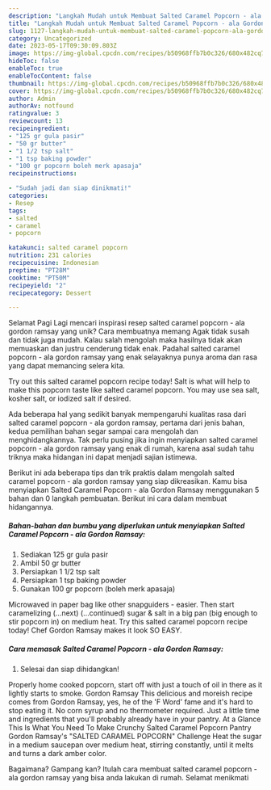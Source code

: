 ```yaml
---
description: "Langkah Mudah untuk Membuat Salted Caramel Popcorn - ala Gordon Ramsay yang Lezat Sekali, Lezat"
title: "Langkah Mudah untuk Membuat Salted Caramel Popcorn - ala Gordon Ramsay yang Lezat Sekali, Lezat"
slug: 1127-langkah-mudah-untuk-membuat-salted-caramel-popcorn-ala-gordon-ramsay-yang-lezat-sekali-lezat
category: Uncategorized
date: 2023-05-17T09:30:09.803Z
image: https://img-global.cpcdn.com/recipes/b50968ffb7b0c326/680x482cq70/salted-caramel-popcorn-ala-gordon-ramsay-foto-resep-utama.jpg
hideToc: false
enableToc: true
enableTocContent: false
thumbnail: https://img-global.cpcdn.com/recipes/b50968ffb7b0c326/680x482cq70/salted-caramel-popcorn-ala-gordon-ramsay-foto-resep-utama.jpg
cover: https://img-global.cpcdn.com/recipes/b50968ffb7b0c326/680x482cq70/salted-caramel-popcorn-ala-gordon-ramsay-foto-resep-utama.jpg
author: Admin
authorAv: notfound
ratingvalue: 3
reviewcount: 13
recipeingredient:
- "125 gr gula pasir"
- "50 gr butter"
- "1 1/2 tsp salt"
- "1 tsp baking powder"
- "100 gr popcorn boleh merk apasaja"
recipeinstructions:

- "Sudah jadi dan siap dinikmati!"
categories:
- Resep
tags:
- salted
- caramel
- popcorn

katakunci: salted caramel popcorn 
nutrition: 231 calories
recipecuisine: Indonesian
preptime: "PT28M"
cooktime: "PT50M"
recipeyield: "2"
recipecategory: Dessert

---
```



Selamat Pagi Lagi mencari inspirasi resep salted caramel popcorn - ala gordon ramsay yang unik? Cara membuatnya memang Agak tidak susah dan tidak juga mudah. Kalau salah mengolah maka hasilnya tidak akan memuaskan dan justru cenderung tidak enak. Padahal salted caramel popcorn - ala gordon ramsay yang enak selayaknya punya aroma dan rasa yang dapat memancing selera kita.


Try out this salted caramel popcorn recipe today! Salt is what will help to make this popcorn taste like salted caramel popcorn. You may use sea salt, kosher salt, or iodized salt if desired.

Ada beberapa hal yang sedikit banyak mempengaruhi kualitas rasa dari salted caramel popcorn - ala gordon ramsay, pertama dari jenis bahan, kedua pemilihan bahan segar sampai cara mengolah dan menghidangkannya. Tak perlu pusing jika ingin menyiapkan salted caramel popcorn - ala gordon ramsay yang enak di rumah, karena asal sudah tahu triknya maka hidangan ini dapat menjadi sajian istimewa.


Berikut ini ada beberapa tips dan trik praktis dalam mengolah salted caramel popcorn - ala gordon ramsay yang siap dikreasikan. Kamu bisa menyiapkan Salted Caramel Popcorn - ala Gordon Ramsay menggunakan 5 bahan dan 0 langkah pembuatan. Berikut ini cara dalam membuat hidangannya.

<!--inarticleads1-->

##### Bahan-bahan dan bumbu yang diperlukan untuk menyiapkan Salted Caramel Popcorn - ala Gordon Ramsay:

1. Sediakan 125 gr gula pasir
1. Ambil 50 gr butter
1. Persiapkan 1 1/2 tsp salt
1. Persiapkan 1 tsp baking powder
1. Gunakan 100 gr popcorn (boleh merk apasaja)


Microwaved in paper bag like other snapguiders - easier. Then start caramelizing (…next) (…continued) sugar &amp; salt in a big pan (big enough to stir popcorn in) on medium heat. Try this salted caramel popcorn recipe today! Chef Gordon Ramsay makes it look SO EASY. 

<!--inarticleads2-->

##### Cara memasak Salted Caramel Popcorn - ala Gordon Ramsay:


1. Selesai dan siap dihidangkan!

Properly home cooked popcorn, start off with just a touch of oil in there as it lightly starts to smoke. Gordon Ramsay This delicious and moreish recipe comes from Gordon Ramsay, yes, he of the &#39;F Word&#39; fame and it&#39;s hard to stop eating it. No corn syrup and no thermometer required. Just a little time and ingredients that you&#39;ll probably already have in your pantry. At a Glance This Is What You Need To Make Crunchy Salted Caramel Popcorn Pantry Gordon Ramsay&#39;s &#34;SALTED CARAMEL POPCORN&#34; Challenge Heat the sugar in a medium saucepan over medium heat, stirring constantly, until it melts and turns a dark amber color. 

Bagaimana? Gampang kan? Itulah cara membuat salted caramel popcorn - ala gordon ramsay yang bisa anda lakukan di rumah. Selamat menikmati
